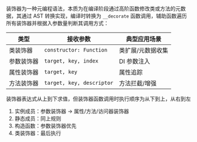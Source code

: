 装饰器为一种元编程语法，本质为在编译阶段通过高阶函数修改类或方法的元数据，其通过 AST 转换实现，编译时转换为 `__decorate` 函数调用，辅助函数遍历所有装饰器并根据入参数量判断其调用方式：

| 类型    | 接收参数                      | 典型应用场景    |
| ----- | ------------------------- | --------- |
| 类装饰器  | `constructor: Function`   | 类扩展/元数据收集 |
| 参数装饰器 | `target, key, index`      | DI 参数注入   |
| 属性装饰器 | `target, key`             | 属性追踪      |
| 方法装饰器 | `target, key, descriptor` | 方法拦截/增强   |

装饰器表达式从上到下求值，但装饰器函数调用时执行顺序为从下到上，从右到左

1. 实例成员：参数装饰器 → 属性/方法/访问器装饰器
2. 静态成员：同上规则
3. 构造函数：参数装饰器优先
4. 类装饰器：最后执行